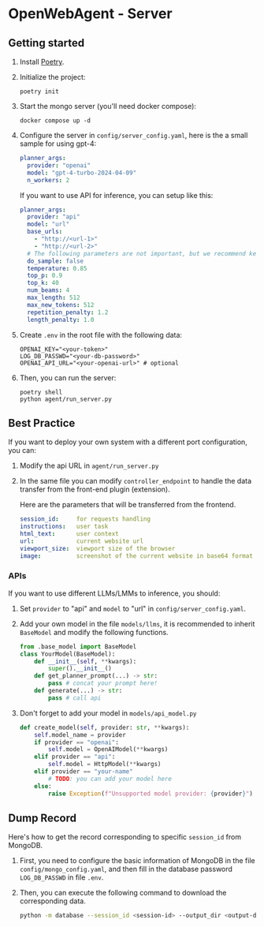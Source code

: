 # OpenWebAgent - Server

## Getting started

1. Install [Poetry](https://python-poetry.org/).

2. Initialize the project:

   ```shell
   poetry init
   ```

2. Start the mongo server (you'll need docker compose):

   ```shell
   docker compose up -d
   ```

3. Configure the server in `config/server_config.yaml`, here is the a small sample for using gpt-4:

   ```yaml
   planner_args:
     provider: "openai"
     model: "gpt-4-turbo-2024-04-09"
     n_workers: 2
   ```

   If you want to use API for inference, you can setup like this:

   ```yaml
   planner_args:
     provider: "api"
     model: "url"
     base_urls: 
       - "http://<url-1>"
       - "http://<url-2>"
     # The following parameters are not important, but we recommend keeping them.
     do_sample: false
     temperature: 0.85
     top_p: 0.9
     top_k: 40
     num_beams: 4
     max_length: 512
     max_new_tokens: 512
     repetition_penalty: 1.2
     length_penalty: 1.0
   ```

4. Create `.env` in the root file with the following data:

   ```shell
   OPENAI_KEY="<your-token>"
   LOG_DB_PASSWD="<your-db-password>"
   OPENAI_API_URL="<your-openai-url>" # optional
   ```

5. Then, you can run the server:

   ```shell
   poetry shell
   python agent/run_server.py
   ```


## Best Practice

If you want to deploy your own system with a different port configuration, you can:

1. Modify the api URL in `agent/run_server.py`

2. In the same file you can modify `controller_endpoint` to handle the data transfer from the front-end plugin (extension). 

   Here are the parameters that will be transferred from the frontend.

   ```yaml
   session_id:     for requests handling
   instructions:   user task
   html_text:      user context
   url:            current website url
   viewport_size:  viewport size of the browser
   image:          screenshot of the current website in base64 format
   ```

### APIs

If you want to use different LLMs/LMMs to inference, you should:

1. Set `provider` to "api" and `model` to "url"  in `config/server_config.yaml`.

2. Add your own model in the file `models/llms`, it is recommended to inherit `BaseModel` and modify the following functions.

   ```python
   from .base_model import BaseModel
   class YourModel(BaseModel):
       def __init__(self, **kwargs):
           super().__init__()
       def get_planner_prompt(...) -> str:
           pass # concat your prompt here!
       def generate(...) -> str:
           pass # call api
   ```

3. Don't forget to add your model in `models/api_model.py`

   ```python
   def create_model(self, provider: str, **kwargs):
       self.model_name = provider
       if provider == "openai":
           self.model = OpenAIModel(**kwargs)
       elif provider == "api":
           self.model = HttpModel(**kwargs)
       elif provider == "your-name"
           # TODO: you can add your model here
       else:
           raise Exception(f"Unsupported model provider: {provider}")
   ```

## Dump Record

Here's how to get the record corresponding to specific `session_id` from MongoDB.

1. First, you need to configure the basic information of MongoDB in the file `config/mongo_config.yaml`, and then fill in the database password `LOG_DB_PASSWD` in file `.env`.

2. Then, you can execute the following command to download the corresponding data.

   ```bash
   python -m database --session_id <session-id> --output_dir <output-dir>
   ```

   
